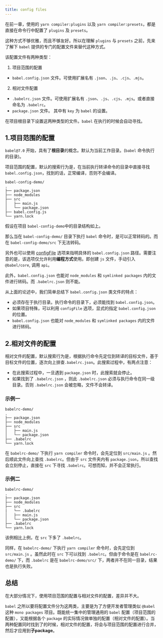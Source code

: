 ```yaml
---
title: config files
---
```


在前一章，使用的 `yarn compiler:plugins` 以及 `yarn compiler:presets`，都是直接在命令行中配置了 `plugins` 及 `presets`。

这种方式不够优雅，而且不够友好。所以在理解 `plugins` 与 `presets` 之前，先来了解下 `babel` 提供的专门的配置文件来替代这种方式。

该配置文件有两种类型：

1. 项目范围的配置
  - `babel.config.json` 文件。可使用扩展名有 `.json`、`.js`、`.cjs`、`.mjs`。
2. 相对文件配置
  - `.babelrc.json` 文件。可使用扩展名有 `.json`、`.js`、`.cjs`、`.mjs`。或者直接命名为 `.babelrc`。
  - `package.json` 文件。 其中有 `key` 为 `babel` 的设置。

在项目根目录下设置这两种类型的文件。`babel` 在执行的时候会自动寻找。

## 1.项目范围的配置

`babel@7.0` 开始，具有了**根目录**的概念。默认为当前工作目录。(`babel` 命令执行的目录)。

项目范围的配置，默认的搜索行为是，在当前执行转译命令的目录中直接寻找`babel.config.json`，找到的话，正常编译，否则不会编译。

```tree
babel-config-demo/
.
├── package.json
├── node_modules
├── src
│   ├── main.js
│   └── package.json
├── babel.config.js
└── yarn.lock

```
假设在项目 `babel-config-demo`中的目录结构如上。

那么当在 `babel-config-demo/` 目录下执行 `babel` 命令时，是可以正常转码的。而在 `babel-config-demo/src` 下无法转码。

另外也可以使用 [configFile](https://www.babeljs.cn/docs/options#configfile) 选项来指明具体的 `babel.config.json` 路径。需要注意的是，该选项仅允许利用**编程方式**使用。即创建 `js` 文件，手动引入 `@babel/core`, 调用 `api`。

此外，`babel.config.json` 也能对 `node_modules` 和 `symlinked packages` 内的文件进行转码。而 `.babelrc.json` 则不能。


从上面的论述中，我们简单总结下 `babel.config.json` 类文件的特点：

- 必须存在于执行目录。执行命令的目录下，必须能找到 `babel.config.json`。
- 如果项目特殊，可以利用 `configFile` 选项，显式的指定 `babel.config.json` 的位置。
- `babel.config.json` 也能对 `node_modules` 和 `symlinked packages` 内的文件进行转码。

## 2.相对文件的配置

相对文件的配置，默认搜索行为是，根据执行命令先定位到转译的目标文件，基于目标文件的位置，逐次向上排查`.babelrc.json`。此搜索过程中，有两点注意：

- 在此搜索过程中，一旦遇到 `package.json` 时，此搜索就会停止。
- 如果找到了 `.babelrc.json` ，则此 `.babelrc.json` 必须与执行命令在同一级目录。否则 `.babelrc.json` 会被忽略，文件不会转译。

### 示例一

```tree
babelrc-demo/
.
├── package.json
├── node_modules
├── src
│   ├── main.js
│   └── package.json
├── .babelrc
└── yarn.lock
```

在 `babelrc-demo/` 下执行 `yarn compiler` 命令时，会先定位到 `src/main.js` 。然后顺此文件向上查找 `.babelrc`。但由于 `src` 文件夹内有 `package.json`，所以查找会立刻停止，直接在 `src` 下寻找 `.babelrc`。可想而知，并不会正常执行。

### 示例二

```tree
babelrc-demo/
.
├── package.json
├── node_modules
├── src
|   └── .babelrc
│   ├── main.js
│   └── package.json
├── .babelrc
└── yarn.lock
```
该例相比上例，在 `src` 下多了 `.babelrc`。

同样，在 `babelrc-demo/` 下执行 `yarn compiler` 命令时，会先定位到 `src/main.js` 。虽然此时在 `src` 下可以找到 `.babelrc`。但由于命令是在 `babelrc-demo/` 下，而 `.babelrc` 是在 `babelrc-demo/src/` 下，两者并不在同一目录，结果也是执行失败。


## 总结

在大部分情况下，使用项目范围的配置与相对文件的配置，差异并不大。

`babel` 之所以要将配置文件分为这两类，主要是为了方便开发者管理类似 `@babel` 这种 `mono packages` 项目。既能统一集中的管理通用的 `babel` 配置（项目范围的配置），又能根据各个 `package` 的实际情况做单独的配置（相对文件的配置）。当两种配置同时找到了的时候，相对文件的配置，将会与项目范围的配置进行合并，然后才应用到**子package**。






